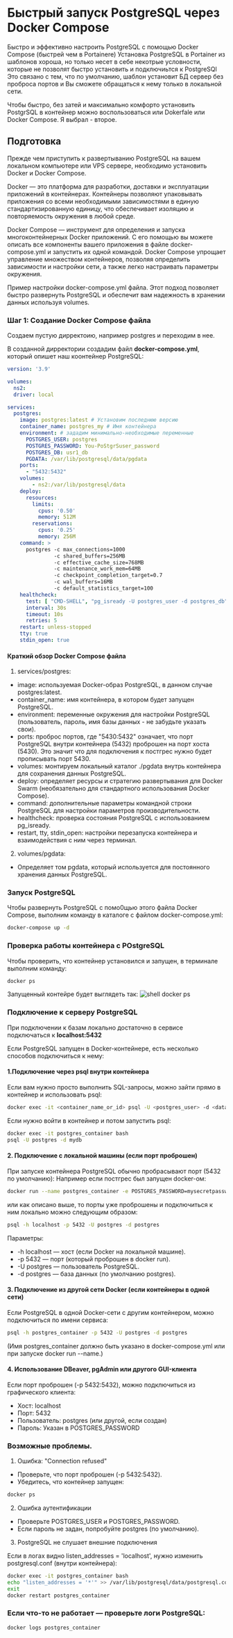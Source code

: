 # Быстрый запуск PostgreSQL через Docker Compose

Быстро и эффективно настроить PostgreSQL с помощью Docker Compose (быстрей чем в Portainere)
Установка PostgreSQL в Portainer из шаблонов хороша, но только несет в себе некотрые условности, которые не позволят быстро установить и подключиьтся к PostgreSQl 
Это связано с тем, что по умолчанию, шаблон установит БД сервер без проброса портов и Вы сможете обращаться к нему только в локальной сети.

Чтобы быстро, без затей и максимально комфорто установить PostgrSQL в контейнер можно воспользоваться или Dokerfale или Docker Compose.
Я выбрал - второе.

## Подготовка
Прежде чем приступить к развертыванию PostgreSQL на вашем локальном компьютере или VPS сервере, необходимо установить Docker и Docker Compose.

Docker — это платформа для разработки, доставки и эксплуатации приложений в контейнерах. 
Контейнеры позволяют упаковывать приложения со всеми необходимыми зависимостями в единую 
стандартизированную единицу, что обеспечивает изоляцию и повторяемость окружения в любой среде.

Docker Compose — инструмент для определения и запуска многоконтейнерных Docker приложений. 
С его помощью вы можете описать все компоненты вашего приложения в файле docker-compose.yml 
и запустить их одной командой. Docker Compose упрощает управление множеством контейнеров, 
позволяя определить зависимости и настройки сети, а также легко настраивать параметры окружения.

Пример настройки docker-compose.yml файла. Этот подход позволяет быстро развернуть PostgreSQL и обеспечит вам надежность в хранении данных используя volumes.

### **Шаг 1**: Создание Docker Compose файла
Создаем пустую дирректоию, например postgres и переходим в нее. 

В созданной дирректории создадим файл **docker-compose.yml**, который опишет наш коонтейнер PostgreSQL:

```yml
version: '3.9'

volumes:
  ns2:
  driver: local

services:
  postgres:
    image: postgres:latest # Установим последнюю версию
    container_name: postgres_my # Имя контейнера
    environment: # зададим минимально-необходимые переменные
      POSTGRES_USER: postgres
      POSTGRES_PASSWORD: You-PoStgrSuser_password
      POSTGRES_DB: usr1_db
      PGDATA: /var/lib/postgresql/data/pgdata
    ports:
      - "5432:5432"
    volumes:
        - ns2:/var/lib/postgresql/data
    deploy:
      resources:
        limits:
          cpus: '0.50'
          memory: 512M
        reservations:
          cpus: '0.25'
          memory: 256M
    command: >
      postgres -c max_connections=1000
               -c shared_buffers=256MB
               -c effective_cache_size=768MB
               -c maintenance_work_mem=64MB
               -c checkpoint_completion_target=0.7
               -c wal_buffers=16MB
               -c default_statistics_target=100
    healthcheck:
      test: [ "CMD-SHELL", "pg_isready -U postgres_user -d postgres_db" ]
      interval: 30s
      timeout: 10s
      retries: 5
    restart: unless-stopped
    tty: true
    stdin_open: true
```

#### Краткий обзор Docker Compose файла
1. services/postgres:
  - image: используемая Docker-образ PostgreSQL, в данном случае postgres:latest.
  - container_name: имя контейнера, в котором будет запущен PostgreSQL.
  - environment: переменные окружения для настройки PostgreSQL (пользователь, пароль, имя базы данных - не забудьте указать свои).
  - ports: проброс портов, где "5430:5432" означает, что порт PostgreSQL внутри контейнера (5432) проброшен на порт хоста (5430). Это значит что для подключения к постгрес нужно будет прописывать порт 5430.
  - volumes: монтируем локальный каталог ./pgdata внутрь контейнера для сохранения данных PostgreSQL.
  - deploy: определяет ресурсы и стратегию развертывания для Docker Swarm (необязательно для стандартного использования Docker Compose).
  - command: дополнительные параметры командной строки PostgreSQL для настройки параметров производительности.
  - healthcheck: проверка состояния PostgreSQL с использованием pg_isready.
  - restart, tty, stdin_open: настройки перезапуска контейнера и взаимодействия с ним через терминал.

2. volumes/pgdata:
  - Определяет том pgdata, который используется для постоянного хранения данных PostgreSQL.

### Запуск PostgreSQL
Чтобы развернуть PostgreSQL с помо0щью этого файла Docker Compose, выполним команду в каталоге с файлом docker-compose.yml:
```sh
docker-compose up -d
```

### Проверка работы контейнера с POstgreSQL
Чтобы проверить, что контейнер установился и запущен, в терминале выполним команду:
```sh
docker ps
```
Запущенный контейре будет выглядеть так:
![shell docker ps](/images/postgres_docker-compose.jpg)


### Подключение к серверу PostgreSQL

При подключении к базам локально достаточно в сервисе подключаться к **localhost:5432**

Если PostgreSQL запущен в Docker-контейнере, есть несколько способов подключиться к нему:

#### 1.Подключение через psql внутри контейнера
Если вам нужно просто выполнить SQL-запросы, можно зайти прямо в контейнер и использовать psql:
```sh
docker exec -it <container_name_or_id> psql -U <postgres_user> -d <database_name>
```

Если нужно войти в контейнер и потом запустить psql:
```bash
docker exec -it postgres_container bash
psql -U postgres -d mydb
```

#### 2. Подключение с локальной машины (если порт проброшен)
При запуске контейнера PostgreSQL обычно пробрасывают порт (5432 по умолчанию):
Например если постгрес был запущен docker-ом:
```sh
docker run --name postgres_container -e POSTGRES_PASSWORD=mysecretpassword -p 5432:5432 -d postgres
```
или как описано выше, то порты уже проброшены и подключиться к ним локально можно следующим образом:
```sh
psql -h localhost -p 5432 -U postgres -d postgres
```
Параметры:
* -h localhost — хост (если Docker на локальной машине).
* -p 5432 — порт (который проброшен в docker run).
* -U postgres — пользователь PostgreSQL.
* -d postgres — база данных (по умолчанию postgres).

#### 3. Подключение из другой сети Docker (если контейнеры в одной сети)
Если PostgreSQL в одной Docker-сети с другим контейнером, можно подключиться по имени сервиса:

```bash
psql -h postgres_container -p 5432 -U postgres -d postgres
```
(Имя postgres_container должно быть указано в docker-compose.yml или при запуске docker run --name.)

#### 4. Использование DBeaver, pgAdmin или другого GUI-клиента
Если порт проброшен (-p 5432:5432), можно подключиться из графического клиента:
* Хост: localhost
* Порт: 5432
* Пользователь: postgres (или другой, если создан)
* Пароль: Указан в POSTGRES_PASSWORD

### Возможные проблемы.

1. Ошибка: "Connection refused"

* Проверьте, что порт проброшен (-p 5432:5432).
* Убедитесь, что контейнер запущен:

```bash
docker ps
```

2. Ошибка аутентификации

* Проверьте POSTGRES_USER и POSTGRES_PASSWORD.
* Если пароль не задан, попробуйте postgres (по умолчанию).

3. PostgreSQL не слушает внешние подключения
   
Если в логах видно listen_addresses = 'localhost', нужно изменить postgresql.conf (внутри контейнера):

```bash
docker exec -it postgres_container bash
echo "listen_addresses = '*'" >> /var/lib/postgresql/data/postgresql.conf
exit
docker restart postgres_container
```

### Если что-то не работает — проверьте логи PostgreSQL:

```bash
docker logs postgres_container
```
